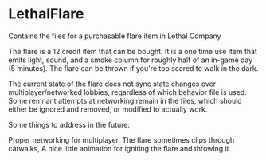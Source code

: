 # LethalFlare
Contains the files for a purchasable flare item in Lethal Company

The flare is a 12 credit item that can be bought. It is a one time use item that emits light, sound, and a smoke column for roughly half of an in-game day (5 minutes). 
The flare can be thrown if you're too scared to walk in the dark.

The current state of the flare does not sync state changes over multiplayer/networked lobbies, regardless of which behavior file is used. 
Some remnant attempts at networking remain in the files, which should either be ignored and removed, or modified to actually work. 

Some things to address in the future: 

Proper networking for multiplayer, 
The flare sometimes clips through catwalks,
A nice little animation for igniting the flare and throwing it
